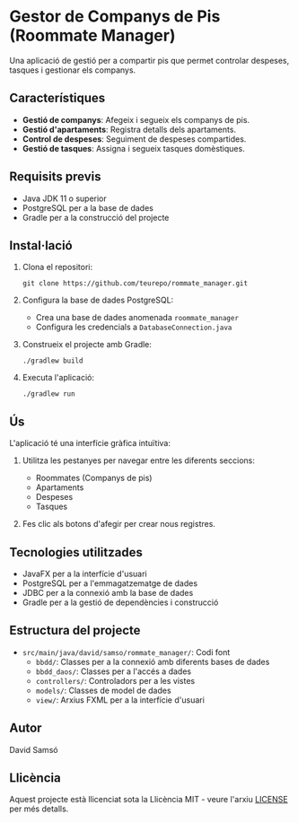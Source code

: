 # Gestor de Companys de Pis (Roommate Manager)

Una aplicació de gestió per a compartir pis que permet controlar despeses, tasques i gestionar els companys.

## Característiques

- **Gestió de companys**: Afegeix i segueix els companys de pis.
- **Gestió d'apartaments**: Registra detalls dels apartaments.
- **Control de despeses**: Seguiment de despeses compartides.
- **Gestió de tasques**: Assigna i segueix tasques domèstiques.

## Requisits previs

- Java JDK 11 o superior
- PostgreSQL per a la base de dades
- Gradle per a la construcció del projecte

## Instal·lació

1. Clona el repositori:
   ```
   git clone https://github.com/teurepo/rommate_manager.git
   ```

2. Configura la base de dades PostgreSQL:
   - Crea una base de dades anomenada `roommate_manager`
   - Configura les credencials a `DatabaseConnection.java`

3. Construeix el projecte amb Gradle:
   ```
   ./gradlew build
   ```

4. Executa l'aplicació:
   ```
   ./gradlew run
   ```

## Ús

L'aplicació té una interfície gràfica intuïtiva:

1. Utilitza les pestanyes per navegar entre les diferents seccions:
   - Roommates (Companys de pis)
   - Apartaments
   - Despeses
   - Tasques

2. Fes clic als botons d'afegir per crear nous registres.

## Tecnologies utilitzades

- JavaFX per a la interfície d'usuari
- PostgreSQL per a l'emmagatzematge de dades
- JDBC per a la connexió amb la base de dades
- Gradle per a la gestió de dependències i construcció

## Estructura del projecte

- `src/main/java/david/samso/rommate_manager/`: Codi font
  - `bbdd/`: Classes per a la connexió amb diferents bases de dades
  - `bbdd_daos/`: Classes per a l'accés a dades
  - `controllers/`: Controladors per a les vistes
  - `models/`: Classes de model de dades
  - `view/`: Arxius FXML per a la interfície d'usuari

## Autor

David Samsó

## Llicència

Aquest projecte està llicenciat sota la Llicència MIT - veure l'arxiu [LICENSE](LICENSE) per més detalls. 